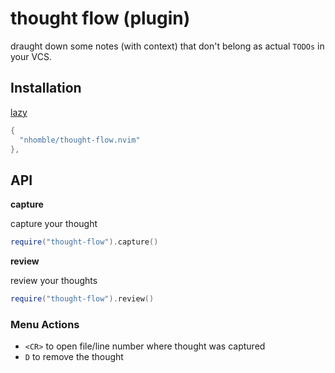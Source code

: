 # thought flow (plugin)

draught down some notes (with context) that don't belong as actual `TODOs` in your VCS.

## Installation

[lazy](https://github.com/folke/lazy.nvim)

```lua
{
  "nhomble/thought-flow.nvim"
},
```

## API

**capture**

capture your thought

```lua
require("thought-flow").capture()
```

**review**

review your thoughts

```lua
require("thought-flow").review()
```

### Menu Actions

- `<CR>` to open file/line number where thought was captured
- `D` to remove the thought
